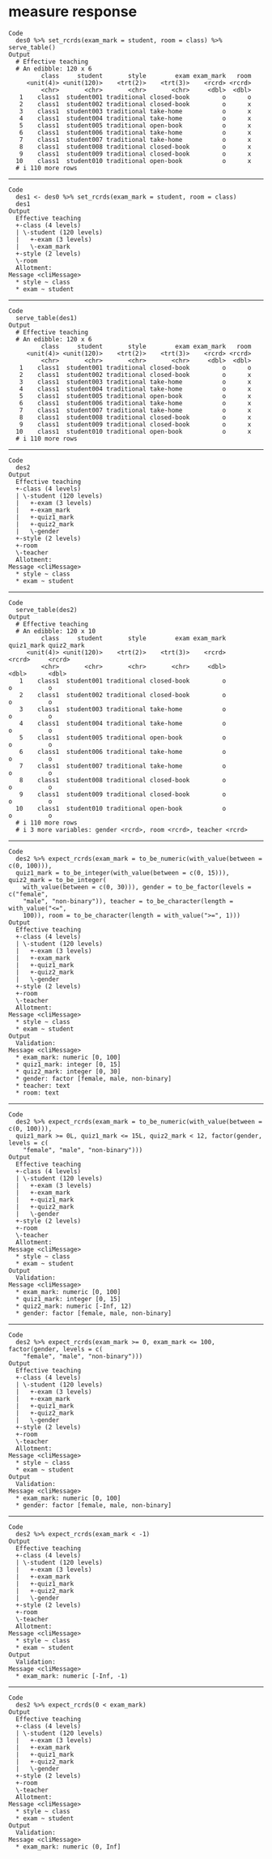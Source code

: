 # measure response

    Code
      des0 %>% set_rcrds(exam_mark = student, room = class) %>% serve_table()
    Output
      # Effective teaching 
      # An edibble: 120 x 6
             class     student       style        exam exam_mark   room
         <unit(4)> <unit(120)>    <trt(2)>    <trt(3)>    <rcrd> <rcrd>
             <chr>       <chr>       <chr>       <chr>     <dbl>  <dbl>               
       1    class1  student001 traditional closed-book         o      o
       2    class1  student002 traditional closed-book         o      x
       3    class1  student003 traditional take-home           o      x
       4    class1  student004 traditional take-home           o      x
       5    class1  student005 traditional open-book           o      x
       6    class1  student006 traditional take-home           o      x
       7    class1  student007 traditional take-home           o      x
       8    class1  student008 traditional closed-book         o      x
       9    class1  student009 traditional closed-book         o      x
      10    class1  student010 traditional open-book           o      x
      # i 110 more rows

---

    Code
      des1 <- des0 %>% set_rcrds(exam_mark = student, room = class)
      des1
    Output
      Effective teaching
      +-class (4 levels)
      | \-student (120 levels)
      |   +-exam (3 levels)
      |   \-exam_mark
      +-style (2 levels)
      \-room
      Allotment:
    Message <cliMessage>
      * style ~ class
      * exam ~ student

---

    Code
      serve_table(des1)
    Output
      # Effective teaching 
      # An edibble: 120 x 6
             class     student       style        exam exam_mark   room
         <unit(4)> <unit(120)>    <trt(2)>    <trt(3)>    <rcrd> <rcrd>
             <chr>       <chr>       <chr>       <chr>     <dbl>  <dbl>               
       1    class1  student001 traditional closed-book         o      o
       2    class1  student002 traditional closed-book         o      x
       3    class1  student003 traditional take-home           o      x
       4    class1  student004 traditional take-home           o      x
       5    class1  student005 traditional open-book           o      x
       6    class1  student006 traditional take-home           o      x
       7    class1  student007 traditional take-home           o      x
       8    class1  student008 traditional closed-book         o      x
       9    class1  student009 traditional closed-book         o      x
      10    class1  student010 traditional open-book           o      x
      # i 110 more rows

---

    Code
      des2
    Output
      Effective teaching
      +-class (4 levels)
      | \-student (120 levels)
      |   +-exam (3 levels)
      |   +-exam_mark
      |   +-quiz1_mark
      |   +-quiz2_mark
      |   \-gender
      +-style (2 levels)
      +-room
      \-teacher
      Allotment:
    Message <cliMessage>
      * style ~ class
      * exam ~ student

---

    Code
      serve_table(des2)
    Output
      # Effective teaching 
      # An edibble: 120 x 10
             class     student       style        exam exam_mark quiz1_mark quiz2_mark
         <unit(4)> <unit(120)>    <trt(2)>    <trt(3)>    <rcrd>     <rcrd>     <rcrd>
             <chr>       <chr>       <chr>       <chr>     <dbl>      <dbl>      <dbl>
       1    class1  student001 traditional closed-book         o          o          o
       2    class1  student002 traditional closed-book         o          o          o
       3    class1  student003 traditional take-home           o          o          o
       4    class1  student004 traditional take-home           o          o          o
       5    class1  student005 traditional open-book           o          o          o
       6    class1  student006 traditional take-home           o          o          o
       7    class1  student007 traditional take-home           o          o          o
       8    class1  student008 traditional closed-book         o          o          o
       9    class1  student009 traditional closed-book         o          o          o
      10    class1  student010 traditional open-book           o          o          o
      # i 110 more rows
      # i 3 more variables: gender <rcrd>, room <rcrd>, teacher <rcrd>

---

    Code
      des2 %>% expect_rcrds(exam_mark = to_be_numeric(with_value(between = c(0, 100))),
      quiz1_mark = to_be_integer(with_value(between = c(0, 15))), quiz2_mark = to_be_integer(
        with_value(between = c(0, 30))), gender = to_be_factor(levels = c("female",
        "male", "non-binary")), teacher = to_be_character(length = with_value("<=",
        100)), room = to_be_character(length = with_value(">=", 1)))
    Output
      Effective teaching
      +-class (4 levels)
      | \-student (120 levels)
      |   +-exam (3 levels)
      |   +-exam_mark
      |   +-quiz1_mark
      |   +-quiz2_mark
      |   \-gender
      +-style (2 levels)
      +-room
      \-teacher
      Allotment:
    Message <cliMessage>
      * style ~ class
      * exam ~ student
    Output
      Validation:
    Message <cliMessage>
      * exam_mark: numeric [0, 100]
      * quiz1_mark: integer [0, 15]
      * quiz2_mark: integer [0, 30]
      * gender: factor [female, male, non-binary]
      * teacher: text
      * room: text

---

    Code
      des2 %>% expect_rcrds(exam_mark = to_be_numeric(with_value(between = c(0, 100))),
      quiz1_mark >= 0L, quiz1_mark <= 15L, quiz2_mark < 12, factor(gender, levels = c(
        "female", "male", "non-binary")))
    Output
      Effective teaching
      +-class (4 levels)
      | \-student (120 levels)
      |   +-exam (3 levels)
      |   +-exam_mark
      |   +-quiz1_mark
      |   +-quiz2_mark
      |   \-gender
      +-style (2 levels)
      +-room
      \-teacher
      Allotment:
    Message <cliMessage>
      * style ~ class
      * exam ~ student
    Output
      Validation:
    Message <cliMessage>
      * exam_mark: numeric [0, 100]
      * quiz1_mark: integer [0, 15]
      * quiz2_mark: numeric [-Inf, 12)
      * gender: factor [female, male, non-binary]

---

    Code
      des2 %>% expect_rcrds(exam_mark >= 0, exam_mark <= 100, factor(gender, levels = c(
        "female", "male", "non-binary")))
    Output
      Effective teaching
      +-class (4 levels)
      | \-student (120 levels)
      |   +-exam (3 levels)
      |   +-exam_mark
      |   +-quiz1_mark
      |   +-quiz2_mark
      |   \-gender
      +-style (2 levels)
      +-room
      \-teacher
      Allotment:
    Message <cliMessage>
      * style ~ class
      * exam ~ student
    Output
      Validation:
    Message <cliMessage>
      * exam_mark: numeric [0, 100]
      * gender: factor [female, male, non-binary]

---

    Code
      des2 %>% expect_rcrds(exam_mark < -1)
    Output
      Effective teaching
      +-class (4 levels)
      | \-student (120 levels)
      |   +-exam (3 levels)
      |   +-exam_mark
      |   +-quiz1_mark
      |   +-quiz2_mark
      |   \-gender
      +-style (2 levels)
      +-room
      \-teacher
      Allotment:
    Message <cliMessage>
      * style ~ class
      * exam ~ student
    Output
      Validation:
    Message <cliMessage>
      * exam_mark: numeric [-Inf, -1)

---

    Code
      des2 %>% expect_rcrds(0 < exam_mark)
    Output
      Effective teaching
      +-class (4 levels)
      | \-student (120 levels)
      |   +-exam (3 levels)
      |   +-exam_mark
      |   +-quiz1_mark
      |   +-quiz2_mark
      |   \-gender
      +-style (2 levels)
      +-room
      \-teacher
      Allotment:
    Message <cliMessage>
      * style ~ class
      * exam ~ student
    Output
      Validation:
    Message <cliMessage>
      * exam_mark: numeric (0, Inf]

